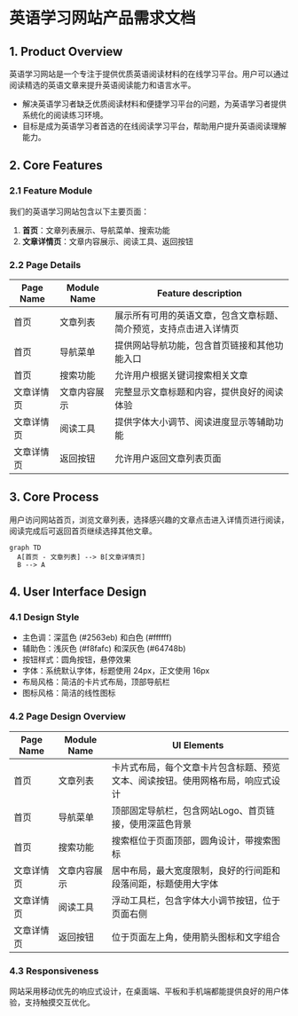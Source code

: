 # 英语学习网站产品需求文档

## 1. Product Overview
英语学习网站是一个专注于提供优质英语阅读材料的在线学习平台。用户可以通过阅读精选的英语文章来提升英语阅读能力和语言水平。
- 解决英语学习者缺乏优质阅读材料和便捷学习平台的问题，为英语学习者提供系统化的阅读练习环境。
- 目标是成为英语学习者首选的在线阅读学习平台，帮助用户提升英语阅读理解能力。

## 2. Core Features

### 2.1 Feature Module
我们的英语学习网站包含以下主要页面：
1. **首页**：文章列表展示、导航菜单、搜索功能
2. **文章详情页**：文章内容展示、阅读工具、返回按钮

### 2.2 Page Details

| Page Name | Module Name | Feature description |
|-----------|-------------|---------------------|
| 首页 | 文章列表 | 展示所有可用的英语文章，包含文章标题、简介预览，支持点击进入详情页 |
| 首页 | 导航菜单 | 提供网站导航功能，包含首页链接和其他功能入口 |
| 首页 | 搜索功能 | 允许用户根据关键词搜索相关文章 |
| 文章详情页 | 文章内容展示 | 完整显示文章标题和内容，提供良好的阅读体验 |
| 文章详情页 | 阅读工具 | 提供字体大小调节、阅读进度显示等辅助功能 |
| 文章详情页 | 返回按钮 | 允许用户返回文章列表页面 |

## 3. Core Process
用户访问网站首页，浏览文章列表，选择感兴趣的文章点击进入详情页进行阅读，阅读完成后可返回首页继续选择其他文章。

```mermaid
graph TD
  A[首页 - 文章列表] --> B[文章详情页]
  B --> A
```

## 4. User Interface Design
### 4.1 Design Style
- 主色调：深蓝色 (#2563eb) 和白色 (#ffffff)
- 辅助色：浅灰色 (#f8fafc) 和深灰色 (#64748b)
- 按钮样式：圆角按钮，悬停效果
- 字体：系统默认字体，标题使用 24px，正文使用 16px
- 布局风格：简洁的卡片式布局，顶部导航栏
- 图标风格：简洁的线性图标

### 4.2 Page Design Overview

| Page Name | Module Name | UI Elements |
|-----------|-------------|-------------|
| 首页 | 文章列表 | 卡片式布局，每个文章卡片包含标题、预览文本、阅读按钮。使用网格布局，响应式设计 |
| 首页 | 导航菜单 | 顶部固定导航栏，包含网站Logo、首页链接，使用深蓝色背景 |
| 首页 | 搜索功能 | 搜索框位于页面顶部，圆角设计，带搜索图标 |
| 文章详情页 | 文章内容展示 | 居中布局，最大宽度限制，良好的行间距和段落间距，标题使用大字体 |
| 文章详情页 | 阅读工具 | 浮动工具栏，包含字体大小调节按钮，位于页面右侧 |
| 文章详情页 | 返回按钮 | 位于页面左上角，使用箭头图标和文字组合 |

### 4.3 Responsiveness
网站采用移动优先的响应式设计，在桌面端、平板和手机端都能提供良好的用户体验，支持触摸交互优化。